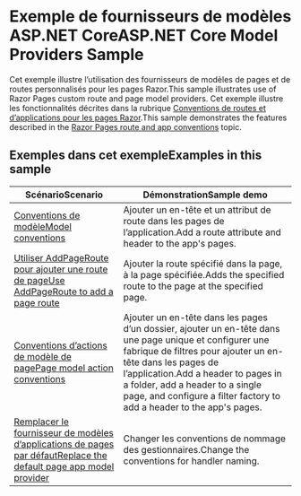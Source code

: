 # <a name="aspnet-core-model-providers-sample"></a><span data-ttu-id="5d573-101">Exemple de fournisseurs de modèles ASP.NET Core</span><span class="sxs-lookup"><span data-stu-id="5d573-101">ASP.NET Core Model Providers Sample</span></span>

<span data-ttu-id="5d573-102">Cet exemple illustre l’utilisation des fournisseurs de modèles de pages et de routes personnalisés pour les pages Razor.</span><span class="sxs-lookup"><span data-stu-id="5d573-102">This sample illustrates use of Razor Pages custom route and page model providers.</span></span> <span data-ttu-id="5d573-103">Cet exemple illustre les fonctionnalités décrites dans la rubrique [Conventions de routes et d’applications pour les pages Razor](https://docs.microsoft.com/aspnet/core/razor-pages/razor-pages-convention-features).</span><span class="sxs-lookup"><span data-stu-id="5d573-103">This sample demonstrates the features described in the [Razor Pages route and app conventions](https://docs.microsoft.com/aspnet/core/razor-pages/razor-pages-convention-features) topic.</span></span>

## <a name="examples-in-this-sample"></a><span data-ttu-id="5d573-104">Exemples dans cet exemple</span><span class="sxs-lookup"><span data-stu-id="5d573-104">Examples in this sample</span></span>

| <span data-ttu-id="5d573-105">Scénario</span><span class="sxs-lookup"><span data-stu-id="5d573-105">Scenario</span></span> | <span data-ttu-id="5d573-106">Démonstration</span><span class="sxs-lookup"><span data-stu-id="5d573-106">Sample demo</span></span> |
| -------- | ----------- |
| [<span data-ttu-id="5d573-107">Conventions de modèle</span><span class="sxs-lookup"><span data-stu-id="5d573-107">Model conventions</span></span>](https://docs.microsoft.com/aspnet/core/razor-pages/razor-pages-conventions#model-conventions) | <span data-ttu-id="5d573-108">Ajouter un en-tête et un attribut de route dans les pages de l’application.</span><span class="sxs-lookup"><span data-stu-id="5d573-108">Add a route attribute and header to the app's pages.</span></span> |
| [<span data-ttu-id="5d573-109">Utiliser AddPageRoute pour ajouter une route de page</span><span class="sxs-lookup"><span data-stu-id="5d573-109">Use AddPageRoute to add a page route</span></span>](https://docs.microsoft.com/aspnet/core/razor-pages/razor-pages-conventions#configure-a-page-route) | <span data-ttu-id="5d573-110">Ajouter la route spécifié dans la page, à la page spécifiée.</span><span class="sxs-lookup"><span data-stu-id="5d573-110">Adds the specified route to the page at the specified page.</span></span> |
| [<span data-ttu-id="5d573-111">Conventions d’actions de modèle de page</span><span class="sxs-lookup"><span data-stu-id="5d573-111">Page model action conventions</span></span>](https://docs.microsoft.com/aspnet/core/razor-pages/razor-pages-conventions#page-model-action-conventions) | <span data-ttu-id="5d573-112">Ajouter un en-tête dans les pages d’un dossier, ajouter un en-tête dans une page unique et configurer une fabrique de filtres pour ajouter un en-tête dans les pages de l’application.</span><span class="sxs-lookup"><span data-stu-id="5d573-112">Add a header to pages in a folder, add a header to a single page, and configure a filter factory to add a header to the app's pages.</span></span> |
| [<span data-ttu-id="5d573-113">Remplacer le fournisseur de modèles d’applications de pages par défaut</span><span class="sxs-lookup"><span data-stu-id="5d573-113">Replace the default page app model provider</span></span>](https://docs.microsoft.com/aspnet/core/razor-pages/razor-pages-conventions#replace-the-default-page-app-model-provider) | <span data-ttu-id="5d573-114">Changer les conventions de nommage des gestionnaires.</span><span class="sxs-lookup"><span data-stu-id="5d573-114">Change the conventions for handler naming.</span></span> |

